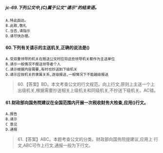 ##### jc-69.下列公文中,(C)属于公文“请示”的结束语。
    A.特此函达。
    B.此致,敬礼
    C.当否,请指示
    D.请尽快办理。

#### 60.下列有关请示的主送机关,正确的说法是()
    A.受双重领导的机关在报送公文时应将这些领导机关都作为主送单位
    B.请示一般情况不报送领导者个人
    C.请示根据内容需要,有时也抄送到下级机关
    D.请示应按机关的隶属关系,逐级报送,一般情况下不能越级报送
    
>   60.【答案】BD。本文考查公文的行文规范。向上行文,原则上主送一个上
    出级机关,根据需要抄送相关上级机关和同级机关,不抄送下级机关。AC错。    

#### 61.财政部向国务院建议在全国范围内开展一次税收财务大检查,应用()行文。
    A.报告
    B.请示
    C 意见
    D.通报
    
>   61.【答案】ABC。本题考查公文的分类。财政部向国务院提建议,应用上
    行文,ABC可作上行文,通报一般为下行文。    